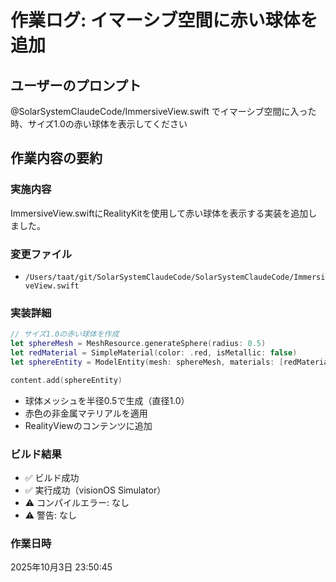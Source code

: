 # 作業ログ: イマーシブ空間に赤い球体を追加

## ユーザーのプロンプト
@SolarSystemClaudeCode/ImmersiveView.swift でイマーシブ空間に入った時、サイズ1.0の赤い球体を表示してください

## 作業内容の要約

### 実施内容
ImmersiveView.swiftにRealityKitを使用して赤い球体を表示する実装を追加しました。

### 変更ファイル
- `/Users/taat/git/SolarSystemClaudeCode/SolarSystemClaudeCode/ImmersiveView.swift`

### 実装詳細
```swift
// サイズ1.0の赤い球体を作成
let sphereMesh = MeshResource.generateSphere(radius: 0.5)
let redMaterial = SimpleMaterial(color: .red, isMetallic: false)
let sphereEntity = ModelEntity(mesh: sphereMesh, materials: [redMaterial])

content.add(sphereEntity)
```

- 球体メッシュを半径0.5で生成（直径1.0）
- 赤色の非金属マテリアルを適用
- RealityViewのコンテンツに追加

### ビルド結果
- ✅ ビルド成功
- ✅ 実行成功（visionOS Simulator）
- ⚠️ コンパイルエラー: なし
- ⚠️ 警告: なし

### 作業日時
2025年10月3日 23:50:45
